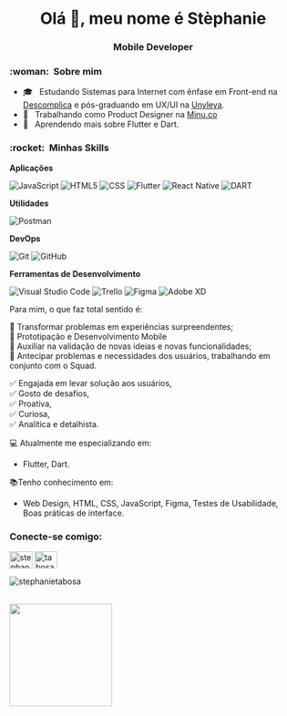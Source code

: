 <h1 align="center">Olá 👋, meu nome é Stèphanie</h1>
<h3 align="center">Mobile Developer</h3>

<h3> :woman: &nbsp;Sobre mim </h3>

- 🎓 &nbsp; Estudando Sistemas para Internet com ênfase em Front-end na <a href="https://descomplica.com.br/faculdade/tecnologia/sistemas-para-internet/">Descomplica</a> e pós-graduando em UX/UI na <a href="[https://descomplica.com.br/faculdade/tecnologia/sistemas-para-internet/](https://unyleya.edu.br/pos-graduacao-ead/curso/user-experience-user-interface/)">Unyleya</a>.
- 💼 &nbsp; Trabalhando como Product Designer na <a href="https://www.minu.co/">Minu.co</a>
- 🌱 &nbsp; Aprendendo mais sobre Flutter e Dart.

<h3> :rocket: &nbsp;Minhas Skills </h3>

**Aplicações**

  ![JavaScript](https://img.shields.io/badge/-JavaScript-333333?style=flat&logo=javascript)
  ![HTML5](https://img.shields.io/badge/-HTML5-333333?style=flat&logo=HTML5)
  ![CSS](https://img.shields.io/badge/-CSS-333333?style=flat&logo=CSS3&logoColor=1572B6)
  ![Flutter](https://img.shields.io/badge/-Flutter-333333?style=flat&logo=Flutter)
  ![React Native](https://img.shields.io/badge/-React%20Native-333333?style=flat&logo=react)
  ![DART](https://img.shields.io/badge/-Dart-333333?style=flat&logo=dart)
  

**Utilidades**

  ![Postman](https://img.shields.io/badge/-Postman-333333?style=flat&logo=postman)

**DevOps**

  ![Git](https://img.shields.io/badge/-Git-333333?style=flat&logo=git)
  ![GitHub](https://img.shields.io/badge/-GitHub-333333?style=flat&logo=github)

**Ferramentas de Desenvolvimento**

  ![Visual Studio Code](https://img.shields.io/badge/-Visual%20Studio%20Code-333333?style=flat&logo=visual-studio-code&logoColor=007ACC)
  ![Trello](https://img.shields.io/badge/-Trello-333333?style=flat&logo=trello&logoColor=007ACC)
  ![Figma](https://img.shields.io/badge/-Figma-333333?style=flat&logo=figma&logoColor=007ACC)
  ![Adobe XD](https://img.shields.io/badge/-Adobe%20XD-333333?style=flat&logo=adobe-xd&logoColor=007ACC)

Para mim, o que faz total sentido é:

🔹 Transformar problemas em experiências surpreendentes;<br/>
🔹 Prototipação e Desenvolvimento Mobile<br/>
🔹 Auxiliar na validação de novas ideias e novas funcionalidades;<br/>
🔹 Antecipar problemas e necessidades dos usuários, trabalhando em conjunto com o Squad.
<br/>

✅ Engajada em levar solução aos usuários,<br/>
✅ Gosto de desafios,<br/>
✅ Proativa,<br/>
✅ Curiosa,<br/>
✅ Analítica e detalhista.<br/>

💻 Atualmente me especializando em:
- Flutter, Dart.

📚Tenho conhecimento em:
- Web Design, HTML, CSS, JavaScript, Figma, Testes de Usabilidade, Boas práticas de interface.

<h3 align="left">Conecte-se comigo:</h3>
<p align="left">
<a href="https://linkedin.com/in/stephanie-tabosa" target="blank"><img align="center" src="https://raw.githubusercontent.com/rahuldkjain/github-profile-readme-generator/master/src/images/icons/Social/linked-in-alt.svg" alt="stephanie-tabosa" height="30" width="40" /></a>
<a href="https://instagram.com/tabosastephanie" target="blank"><img align="center" src="https://raw.githubusercontent.com/rahuldkjain/github-profile-readme-generator/master/src/images/icons/Social/instagram.svg" alt="tabosastephanie" height="30" width="40" /></a>
</p>


<p><img align="center" src="https://github-readme-stats.vercel.app/api/top-langs?username=stephanietabosa&show_icons=true&locale=en&layout=compact" alt="stephanietabosa" /></p>


<br/>

<a href="https://github.com/StephanieTabosa">
  <img height="180em" src="https://github-readme-stats.vercel.app/api?username=StephanieTabosa&theme=dracula&show_icons=true" />
</a>

<br/>



